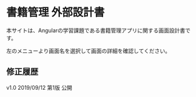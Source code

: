 # 書籍管理 外部設計書

本サイトは、Angularの学習課題である書籍管理アプリに関する画面設計書です。

左のメニューより画面名を選択して画面の詳細を確認してください。

## 修正履歴

v1.0 2019/09/12 第1版 公開
